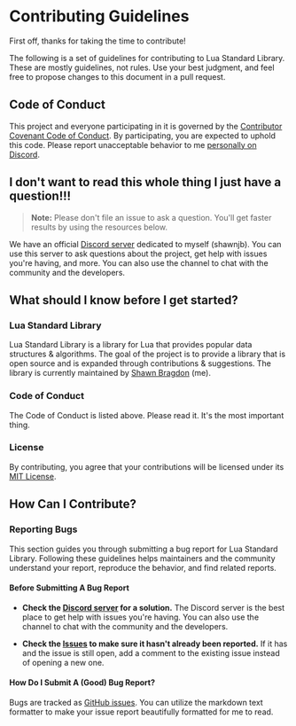 # Contributing Guidelines

First off, thanks for taking the time to contribute!

The following is a set of guidelines for contributing to Lua Standard Library. These are mostly guidelines, not rules. Use your best judgment, and feel free to propose changes to this document in a pull request.

## Code of Conduct

This project and everyone participating in it is governed by the [Contributor Covenant Code of Conduct](CODE_OF_CONDUCT.md). By participating, you are expected to uphold this code. Please report unacceptable behavior to me [personally on Discord](https://discord.com/users/1020933580517548093).

## I don't want to read this whole thing I just have a question!!!

> **Note:** Please don't file an issue to ask a question. You'll get faster results by using the resources below.

We have an official [Discord server](https://discord.gg/Pe9FG9dNnE) dedicated to myself (shawnjb). You can use this server to ask questions about the project, get help with issues you're having, and more. You can also use the channel to chat with the community and the developers.

## What should I know before I get started?

### Lua Standard Library

Lua Standard Library is a library for Lua that provides popular data structures & algorithms. The goal of the project is to provide a library that is open source and is expanded through contributions & suggestions. The library is currently maintained by [Shawn Bragdon](https://github.com/shawnjb) (me).

### Code of Conduct

The Code of Conduct is listed above. Please read it. It's the most important thing.

### License

By contributing, you agree that your contributions will be licensed under its [MIT License](LICENSE).

## How Can I Contribute?

### Reporting Bugs

This section guides you through submitting a bug report for Lua Standard Library. Following these guidelines helps maintainers and the community understand your report, reproduce the behavior, and find related reports.

#### Before Submitting A Bug Report

* **Check the [Discord server](https://discord.gg/Pe9FG9dNnE) for a solution.** The Discord server is the best place to get help with issues you're having. You can also use the channel to chat with the community and the developers.

* **Check the [Issues](https://github.com/shawnjb/lua-standard-library/issues) to make sure it hasn't already been reported.** If it has and the issue is still open, add a comment to the existing issue instead of opening a new one.

#### How Do I Submit A (Good) Bug Report?

Bugs are tracked as [GitHub issues](https://guides.github.com/features/issues/). You can utilize the markdown text formatter to make your issue report beautifully formatted for me to read.
